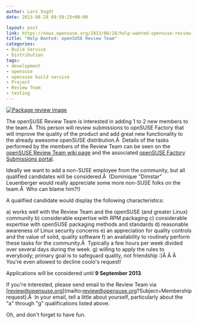 ```yaml
---
author: Lars Vogdt
date: 2013-08-28 09:59:25+00:00

layout: post
link: https://news.opensuse.org/2013/08/28/help-wanted-opensuse-review-team/
title: "Help Wanted: openSUSE Review Team"
categories:
- Build Service
- Distribution
tags:
- development
- opensuse
- opensuse build service
- Project
- Review Team
- testing
---
```

[![Package review image](http://upload.wikimedia.org/wikipedia/commons/0/00/Review.png)](http://commons.wikimedia.org)

The openSUSE Review Team is interested in adding 1 to 2 new members to the team.Â  This person will review submissions to opnSUSE Factory that will improve the quality of the product and add great new functionality to the already awesome openSUSE distribution.Â  Details of the tasks performed by the members of the Review Team can be seen on the [openSUSE Review Team wiki page](https://en.opensuse.org/openSUSE:OpenSUSE_review_team) and the associated [openSUSE Factory Submissions portal](https://en.opensuse.org/openSUSE:Factory_submissions).

Ideally we want to add a non-SUSE employee from the community, but all qualified candidates will be considered.Â  (Dominique "Dimstar" Leuenberger would really appreciate some more non-SUSE folks on the team.Â  Who can blame him?!)

A qualified candidate would display the following characteristics:

a) works well with the Review Team and the openSUSE (and greater Linux) community
b) considerable expertise with RPM packaging
c) considerable expertise with openSUSE packaging methods and standards
d) reasonable awareness of Linux security concerns
e) an appreciation for quality controls and the value of solid, quality software
f) an availability to routinely perform these tasks for the community.Â  Typically a few hours per week divided over several days during the week.
g) willing to apply the rules to everybody; primary goal is to safeguard quality, not friendship :)Â Â Â  You're even allowed to decline coolo's request!

Applications will be considered until **9 September 2013**.

If you're interested, please send email to the Review Team via [review@opensuse.org](mailto:review@opensuse.org?Subject=Membership request).Â  In your email, tell a little about yourself, particularly about the "a" through "g" qualifications listed above.

Oh, and don't forget to have fun.		
